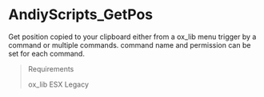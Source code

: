 # AndiyScripts_GetPos

Get position copied to your clipboard either from a ox_lib menu trigger by a command or multiple commands. command name and permission can be set for each command.


> Requirements 
>
> ox_lib
> ESX Legacy
